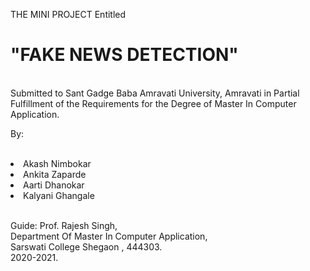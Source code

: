 

THE MINI PROJECT Entitled 
<br>
<h1>"FAKE NEWS DETECTION"</h1> 
<br>
Submitted to Sant Gadge Baba Amravati University, Amravati in Partial Fulfillment of the Requirements for the Degree of Master In Computer Application.


By:

<br>
<li>Akash Nimbokar </li>
<li>Ankita Zaparde </li>
<li>‍Aarti Dhanokar </li>
<li>Kalyani Ghangale </li>

<br>

Guide: Prof. Rajesh Singh,<br>
Department Of Master In Computer Application,<br>
Sarswati College Shegaon , 444303.<br>
2020-2021.
